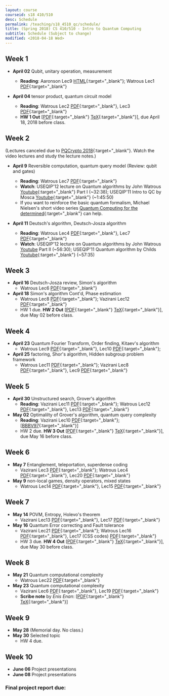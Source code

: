 ```yaml
---
layout: course
courseid: s18 410/510
desc: Schedule
permalink: /teaching/s18_4510_qc/schedule/
title: (Spring 2018) CS 410/510 - Intro to Quantum Computing
subtitle: Schedule (Subject to change)
modified: <2018-04-18 Wed>
---
```


## Week 1 
* **April 02** Qubit, unitary operation, measurement
    *  **Reading**: Aaronson Lec9 [HTML](http://www.scottaaronson.com/democritus/lec9.html){:target="_blank"}; Watrous Lec1 [PDF](https://cs.uwaterloo.ca/~watrous/CPSC519/LectureNotes/01.pdf){:target="_blank"}

* **April 04** tensor product, quantum circuit model
    *  **Reading**: Watrous Lec2 [PDF](https://cs.uwaterloo.ca/~watrous/CPSC519/LectureNotes/02.pdf){:target="_blank"}, Lec3 [PDF](https://cs.uwaterloo.ca/~watrous/CPSC519/LectureNotes/03.pdf){:target="_blank"}
    *  **HW 1 Out** [[PDF]({{base}}/teaching/s18_4510_qc/s18_qc_hw1.pdf){:target="_blank"} [TeX]({{base}}/teaching/s18_4510_qc/s18_qc_hw1.tex){:target="_blank"}], due April 18, 2018 before class.
	
## Week 2 
(Lectures canceled due to [PQCrypto 2018](http://www.math.fau.edu/pqcrypto2018/){:target="_blank"}. Watch the video lectures and study the lecture notes.)
*  **April 9** Reversible computation, quantum query model (Review: qubit and gates)
    *  **Reading**: Watrous Lec7 [PDF](https://cs.uwaterloo.ca/~watrous/CPSC519/LectureNotes/07.pdf){:target="_blank"}
    *  **Watch**: USEQIP'12 lecture on Quantum algorithms by John Watrous [Youtube](https://www.youtube.com/watch?v=Mye5uaGq5no){:target="_blank"} Part I (~32:38); USEQIP'11 Intro to QC by Mosca [Youtube](https://www.youtube.com/watch?v=cjRB55gxQN4&list=PLE2D9E49457E950E7&index=4){:target="_blank"} (~1:45:50)
	*  If you want to reinforce the basic quantum formalism, Michael Nielsen's short video series [Quantum Computing for the determined](http://michaelnielsen.org/blog/quantum-computing-for-the-determined/){:target="_blank"} can help. 
	
*  **April 11** Deutsch's
   algorithm, Deutsch-Josza algorithm
    *  **Reading**: Watrous Lec4 [PDF](https://cs.uwaterloo.ca/~watrous/CPSC519/LectureNotes/04.pdf){:target="_blank"}, Lec7 [PDF](https://cs.uwaterloo.ca/~watrous/CPSC519/LectureNotes/07.pdf){:target="_blank"}
    *  **Watch**: USEQIP'12 lecture on Quantum algorithms by John Watrous [Youtube](https://www.youtube.com/watch?v=Mye5uaGq5no) Part II (~56:30);  USEQIP'11 Quantum algorithm by Childs [Youtube](https://www.youtube.com/watch?v=QrP9HACtac8&index=5&list=PLE2D9E49457E950E7){:target="_blank"} (~57:35)

## Week 3
*  **April 16** Deutsch-Josza review, Simon's algorithm
   *  Watrous Lec6 [PDF](https://cs.uwaterloo.ca/~watrous/CPSC519/LectureNotes/06.pdf){:target="_blank"}
*  **April 18** Simon's algorithm Cont'd, Phase estimation
    * Watrous Lec8 [PDF](https://cs.uwaterloo.ca/~watrous/CPSC519/LectureNotes/08.pdf){:target="_blank"}; Vazirani Lec12 [PDF](https://people.eecs.berkeley.edu/~vazirani/s07quantum/notes/phase.pdf){:target="_blank"}  
    * HW 1 due.  **HW 2 Out** [[PDF]({{base}}/teaching/s18_4510_qc/s18_qc_hw2.pdf){:target="_blank"} [TeX]({{base}}/teaching/s18_4510_qc/s18_qc_hw2.tex){:target="_blank"}], due May 02 before class.
## Week 4
*  **April 23** Quantum Fourier Transform, Order finding, Kitaev's algorithm
   *  Watrous Lec9 [PDF](https://cs.uwaterloo.ca/~watrous/CPSC519/LectureNotes/09.pdf){:target="_blank"}, Lec10 [PDF](https://cs.uwaterloo.ca/~watrous/CPSC519/LectureNotes/10.pdf){:target="_blank"}; 
*  **April 25** factoring, Shor's algorithm, Hidden subgroup problem
   framework
    *  Watrous Lec11 [PDF](https://cs.uwaterloo.ca/~watrous/CPSC519/LectureNotes/11.pdf){:target="_blank"}; Vazirani Lec8 [PDF](https://people.eecs.berkeley.edu/~vazirani/s07quantum/notes/factoring1.pdf){:target="_blank"}, Lec9 [PDF](https://people.eecs.berkeley.edu/~vazirani/s07quantum/notes/lec9.pdf){:target="_blank"}

## Week 5
*  **April 30** Unstructured search, Grover's algorithm
   *  **Reading**: Vazirani Lec11 [PDF](https://people.eecs.berkeley.edu/~vazirani/s07quantum/notes/grover.pdf){:target="_blank"}; Watrous Lec12 [PDF](https://cs.uwaterloo.ca/~watrous/CPSC519/LectureNotes/12.pdf){:target="_blank"}, Lec13 [PDF](https://cs.uwaterloo.ca/~watrous/CPSC519/LectureNotes/13.pdf){:target="_blank"}
*  **May 02** Optimalilty of Grover's algorithm, quantum query complexity
    *  **Reading**: Vazirani Lec10 [PDF](https://people.eecs.berkeley.edu/~vazirani/s07quantum/notes/lec10.pdf){:target="_blank"}; [[BBBV97](https://arxiv.org/pdf/quant-ph/9701001.pdf){:target="_blank"}]
    * HW 2 due.  **HW 3 Out** [[PDF]({{base}}/teaching/s18_4510_qc/s18_qc_hw3.pdf){:target="_blank"} [TeX]({{base}}/teaching/s18_4510_qc/s18_qc_hw3.tex){:target="_blank"}], due May 16 before class.
## Week 6
*  **May 7** Entanglement, teleportation, superdense coding
    *  Vazirani Lec3 [PDF](https://people.eecs.berkeley.edu/~vazirani/s07quantum/notes/lecture3.pdf){:target="_blank"}; Watrous Lec4 [PDF](https://cs.uwaterloo.ca/~watrous/CPSC519/LectureNotes/04.pdf){:target="_blank"}, Lec20 [PDF](https://cs.uwaterloo.ca/~watrous/CPSC519/LectureNotes/20.pdf){:target="_blank"}
*  **May 9** non-local games, density operators, mixed states
   *  Watrous Lec14 [PDF](https://cs.uwaterloo.ca/~watrous/CPSC519/LectureNotes/14.pdf){:target="_blank"}, Lec15 [PDF](https://cs.uwaterloo.ca/~watrous/CPSC519/LectureNotes/15.pdf){:target="_blank"}

## Week 7
*  **May 14** POVM, Entropy, Holevo's theorem
   *  Vazirani Lec13 [PDF](https://people.eecs.berkeley.edu/~vazirani/s07quantum/notes/qinfo.pdf){:target="_blank"}, Lec17 [PDF](https://people.eecs.berkeley.edu/~vazirani/s07quantum/notes/lec17/lec17.pdf){:target="_blank"}
*  **May 16** Quantum Error correcting and Fault tolerance
    *  Vazirani Lec21 [PDF](https://people.eecs.berkeley.edu/~vazirani/s07quantum/notes/qecc.pdf){:target="_blank"}; Watrous Lec16 [PDF](https://cs.uwaterloo.ca/~watrous/CPSC519/LectureNotes/16.pdf){:target="_blank"}, Lec17 (CSS codes) [PDF](https://cs.uwaterloo.ca/~watrous/CPSC519/LectureNotes/17.pdf){:target="_blank"}
    * HW 3 due.  **HW 4 Out** [[PDF]({{base}}/teaching/s18_4510_qc/s18_qc_hw4.pdf){:target="_blank"} [TeX]({{base}}/teaching/s18_4510_qc/s18_qc_hw4.tex){:target="_blank"}], due May 30 before class.
## Week 8
*  **May 21** Quantum computational complexity
    *  Watrous Lec22 [PDF](https://cs.uwaterloo.ca/~watrous/CPSC519/LectureNotes/22.pdf){:target="_blank"} 
*  **May 23** Quantum computational complexity
    *  Vazirani Lec6 [PDF](https://people.eecs.berkeley.edu/~vazirani/s07quantum/notes/lecture6.pdf){:target="_blank"}, Lec19 [PDF](https://people.eecs.berkeley.edu/~vazirani/s07quantum/notes/qma.pdf){:target="_blank"} 
    *  **Scribe note** by _Enis Enan_: [[PDF]({{base}}/teaching/s17_4510_qc/170525_ei_lec16.pdf){:target="_blank"} [TeX]({{base}}/teaching/s17_4510_qc/170525_ei_lec16.tex){:target="_blank"}]
   
## Week 9
*  **May 28** (Memorial day. No class.)
*  **May 30** Selected topic
    * HW 4 due. 

## Week 10
*  **June 06** Project presentations
*  **June 08** Project presentations

### Final project report due: <!-- Thursday, June 15, 11:59pm PDT. -->
